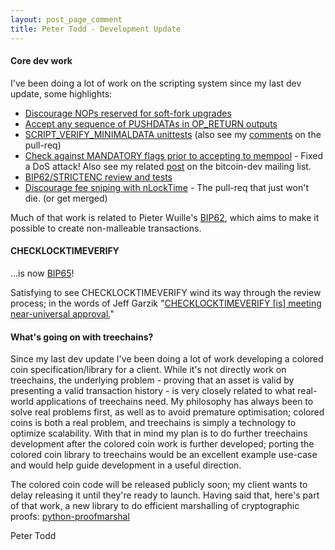 ```yaml
---
layout: post_page_comment
title: Peter Todd - Development Update
---
```


#### Core dev work

I've been doing a lot of work on the scripting system since my last dev update,
some highlights:

* [Discourage NOPs reserved for soft-fork upgrades](https://github.com/bitcoin/bitcoin/pull/5000#issuecomment-58889473)
* [Accept any sequence of PUSHDATAs in OP_RETURN outputs](https://github.com/bitcoin/bitcoin/pull/5079)
* [SCRIPT_VERIFY_MINIMALDATA unittests](https://github.com/bitcoin/bitcoin/commit/cd9114e5136ecc1f60baa43fffeeb632782f2353) (also see my [comments](https://github.com/bitcoin/bitcoin/pull/5065#issuecomment-59100744) on the pull-req)
* [Check against MANDATORY flags prior to accepting to mempool](https://github.com/bitcoin/bitcoin/pull/5253) - Fixed a DoS attack! Also see my related [post](http://www.mail-archive.com/bitcoin-development@lists.sourceforge.net/msg06466.html) on the bitcoin-dev mailing list.
* [BIP62/STRICTENC review and tests](https://github.com/bitcoin/bitcoin/pull/5247)
* [Discourage fee sniping with nLockTime](https://github.com/bitcoin/bitcoin/pull/2340#issuecomment-58617533) - The pull-req that just won't die. (or get merged)

Much of that work is related to Pieter Wuille's
[BIP62](https://github.com/bitcoin/bips/blob/master/bip-0062.mediawiki), which
aims to make it possible to create non-malleable transactions.


#### CHECKLOCKTIMEVERIFY

...is now [BIP65](https://github.com/bitcoin/bips/blob/master/bip-0065.mediawiki)!

Satisfying to see CHECKLOCKTIMEVERIFY wind its way through the review process;
in the words of Jeff Garzik "[CHECKLOCKTIMEVERIFY [is] meeting near-universal
approval.](https://twitter.com/jgarzik/status/532497686008967168)"


#### What's going on with treechains?

Since my last dev update I've been doing a lot of work developing a colored
coin specification/library for a client. While it's not directly work on
treechains, the underlying problem - proving that an asset is valid by
presenting a valid transaction history - is very closely related to what
real-world applications of treechains need. My philosophy has always been to
solve real problems first, as well as to avoid premature optimisation; colored
coins is both a real problem, and treechains is simply a technology to optimize
scalability. With that in mind my plan is to do further treechains development
after the colored coin work is further developed; porting the colored coin
library to treechains would be an excellent example use-case and would help
guide development in a useful direction.

The colored coin code will be released publicly soon; my client wants to delay
releasing it until they're ready to launch. Having said that, here's part of
that work, a new library to do efficient marshalling of cryptographic proofs:
[python-proofmarshal](https://github.com/petertodd/python-proofmarshal)


Peter Todd
